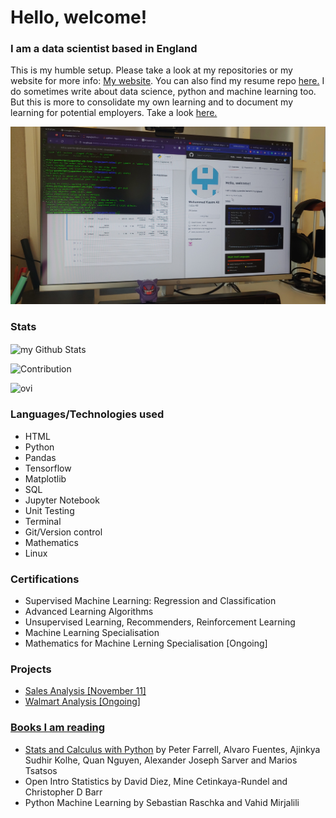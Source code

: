 <h1>Hello, welcome!</h1>
<h3>I am a data scientist based in England</h3>
<p>This is my humble setup. Please take a look at my repositories or my website for more info: <a href="https://onyxwrench.co.uk/" target="_blank">My website</a>. You can also find my resume repo <a href="https://github.com/mitzu-93/resume" target="_blank">here.</a> I do sometimes write about data science, python and machine learning too. But this is more to consolidate my own learning and to document my learning for potential employers. Take a look <a href="https://onyxwrench.co.uk/" target="_blank">here.</a></p>
<img src='https://raw.githubusercontent.com/mitzu-93/mitzu-93/main/Desktop.jpg' style='img: width 200px, height:auto'>

<h3>Stats</h3>
<img align="center" src="https://github-readme-stats.vercel.app/api?username=mitzu-93&include_all_commits=true&count_private=true&show_icons=true&line_height=20&title_color=2B5BBD&icon_color=1124BB&text_color=A1A1A1&bg_color=0,000000,130F40" alt="my Github Stats"/>

![Contribution](https://activity-graph.herokuapp.com/graph?username=mitzu-93&theme=react-dark&hide_border=true&area=true)

<img src="https://github-readme-stats.vercel.app/api/top-langs?username=mitzu-93&show_icons=true&locale=en&layout=compact&theme=chartreuse-dark" alt="ovi" />

<h3>Languages/Technologies used</h3>

<ul>
  <li>HTML</li>
  <li>Python</li>
  <li>Pandas</li>
  <li>Tensorflow</li>
  <li>Matplotlib</li>
  <li>SQL</li>
  <li>Jupyter Notebook</li>
  <li>Unit Testing</li>
  <li>Terminal</li>
  <li>Git/Version control</li>
  <li>Mathematics</li>
  <li>Linux</li>
</ul>

<h3>Certifications</h3>

<ul>
  <li>Supervised Machine Learning: Regression and Classification</li>
  <li>Advanced Learning Algorithms</li>
  <li>Unsupervised Learning, Recommenders, Reinforcement Learning</li>
  <li>Machine Learning Specialisation</li>
  <li>Mathematics for Machine Lerning Specialisation [Ongoing]</li>
</ul>


<h3>Projects</h3>

<ul>
  <li><a href="https://github.com/mitzu-93/sales-anal" target="_blank">Sales Analysis [November 11]</li>
  <li><a href="[https://github.com/mitzu-93/sales-anal](https://github.com/mitzu-93/walmart)" target="_blank">Walmart Analysis [Ongoing]</li>
</ul>

<h3>Books I am reading</h3>

<ul>
  <li><a href="https://github.com/mitzu-93/statsandcalc" target="_blank">Stats and Calculus with Python</a> by Peter Farrell, Alvaro Fuentes, Ajinkya Sudhir Kolhe, Quan Nguyen, Alexander Joseph Sarver and Marios Tsatsos</li>
  <li>Open Intro Statistics by David Diez, Mine Cetinkaya-Rundel and Christopher D Barr</li>
  <li>Python Machine Learning by Sebastian Raschka and Vahid Mirjalili</li>
</ul>
